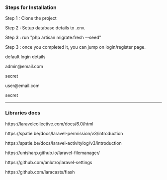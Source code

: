 <h3>Steps for Installation</h3>

<p>Step 1 : Clone the project</p>
<p>Step 2 : Setup database details to .env.</p>
<p>Step 3 : run "php artisan migrate:fresh --seed"</p>
<p>Step 3 : once you completed it, you can jump on login/register page.</p>
<p>default login details</p>
<p>admin@email.com</p>
<p>secret</p>
<p>user@email.com</p>
<p>secret</p>


-----------
<h3>Libraries docs</h3>
<p>https://laravelcollective.com/docs/6.0/html</p>
<p>https://spatie.be/docs/laravel-permission/v3/introduction</p>
<p>https://spatie.be/docs/laravel-activitylog/v3/introduction</p>
<p>https://unisharp.github.io/laravel-filemanager/</p>
<p>https://github.com/anlutro/laravel-settings</p>
<p>https://github.com/laracasts/flash</p>
